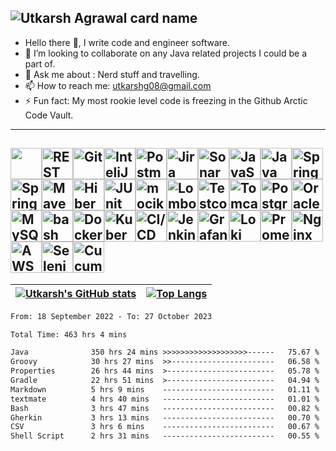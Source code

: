 <!--
**CoderUtk/CoderUtk** is a ✨ _special_ ✨ repository because its `README.md` (this file) appears on your GitHub profile.


Here are some ideas to get you started:
- 👯 I’m looking to collaborate on ...
- 😄 Pronouns: ...
-->
![Utkarsh Agrawal card name](https://cardivo.vercel.app/api?name=Utkarsh%20%20Agrawal&description=%20%F0%9F%8C%B1%20Software%20Engineer%2C%20Adenza&github=CoderUtk&linkedin=linkedin.com/in/utkarsh08/&image=https://avatars.githubusercontent.com/u/22571171?&backgroundColor=%23ecf0f1)
---

- Hello there 👋, I write code and engineer software.
- 👯 I’m looking to collaborate on any Java related projects I could be a part of.
- 💬 Ask me about : Nerd stuff and travelling.
- 📫 How to reach me: utkarshg08@gmail.com
- ⚡ Fun fact: My most rookie level code is freezing in the Github Arctic Code Vault.

---

<img height="50" src="https://user-images.githubusercontent.com/25181517/192108889-232b3431-a585-4b36-a62d-9078bd3641d9.png"><img height="50" src="https://user-images.githubusercontent.com/25181517/192107858-fe19f043-c502-4009-8c47-476fc89718ad.png" alt="REST" title="REST" /><img height="50" src="https://user-images.githubusercontent.com/25181517/192108372-f71d70ac-7ae6-4c0d-8395-51d8870c2ef0.png" alt="Git" title="Git" /><img height="50" src="https://user-images.githubusercontent.com/25181517/192108890-200809d1-439c-4e23-90d3-b090cf9a4eea.png" alt="InteliJ" title="InteliJ" /><img height="50" src="https://user-images.githubusercontent.com/25181517/192109061-e138ca71-337c-4019-8d42-4792fdaa7128.png" alt="Postman" title="Postman" /><img height="50" src="https://user-images.githubusercontent.com/25181517/183912952-83784e94-629d-4c34-a961-ae2ae795b662.png" alt="Jira" title="Jira" /><img height="50" src="https://user-images.githubusercontent.com/25181517/184146221-671413cb-b1ae-47db-a232-b37c99281516.png" alt="SonarQube" title="SonarQube" /><img height="50" src="https://user-images.githubusercontent.com/25181517/117447155-6a868a00-af3d-11eb-9cfe-245df15c9f3f.png" alt="JavaScript" title="JavaScript" /><img height="50" src="https://user-images.githubusercontent.com/25181517/117201156-9a724800-adec-11eb-9a9d-3cd0f67da4bc.png" alt="Java" title="Java" /><img height="50" src="https://user-images.githubusercontent.com/25181517/117201470-f6d56780-adec-11eb-8f7c-e70e376cfd07.png" alt="Spring" title="Spring" /><img height="50" src="https://user-images.githubusercontent.com/25181517/183891303-41f257f8-6b3d-487c-aa56-c497b880d0fb.png" alt="Spring Boot" title="Spring Boot" /><img height="50" src="https://user-images.githubusercontent.com/25181517/117207242-07d5a700-adf4-11eb-975e-be04e62b984b.png" alt="Maven" title="Maven" /><img height="50" src="https://user-images.githubusercontent.com/25181517/117207493-49665200-adf4-11eb-808e-a9c0fcc2a0a0.png" alt="Hibernate" title="Hibernate" /><img height="50" src="https://user-images.githubusercontent.com/25181517/117533873-484d4480-afef-11eb-9fad-67c8605e3592.png" alt="JUnit" title="JUnit" /><img height="50" src="https://user-images.githubusercontent.com/25181517/183892181-ad32b69e-3603-418c-b8e7-99e976c2a784.png" alt="mocikto" title="mocikto" /><img height="50" src="https://user-images.githubusercontent.com/25181517/190229463-87fa862f-ccf0-48da-8023-940d287df610.png" alt="Lombok" title="Lombok" /><img height="50" src="https://user-images.githubusercontent.com/25181517/184097317-690eea12-3a26-4f7c-8521-729ebbbb3f98.png" alt="Testcontainers" title="Testcontainers" /><img height="50" src="https://user-images.githubusercontent.com/25181517/183894676-137319b5-1364-4b6a-ba4f-e9fc94ddc4aa.png" alt="Tomcat" title="Tomcat" /><img height="50" src="https://user-images.githubusercontent.com/25181517/117208740-bfb78400-adf5-11eb-97bb-09072b6bedfc.png" alt="PostgreSQL" title="PostgreSQL" /><img height="50" src="https://user-images.githubusercontent.com/25181517/117208736-bdedc080-adf5-11eb-912f-61c7d43705f6.png" alt="Oracle" title="Oracle" /><img height="50" src="https://user-images.githubusercontent.com/25181517/183896128-ec99105a-ec1a-4d85-b08b-1aa1620b2046.png" alt="MySQL" title="MySQL" /><img height="50" src="https://user-images.githubusercontent.com/25181517/192158606-7c2ef6bd-6e04-47cf-b5bc-da2797cb5bda.png" alt="bash" title="bash" /><img height="50" src="https://user-images.githubusercontent.com/25181517/117207330-263ba280-adf4-11eb-9b97-0ac5b40bc3be.png" alt="Docker" title="Docker" /><img height="50" src="https://user-images.githubusercontent.com/25181517/182534006-037f08b5-8e7b-4e5f-96b6-5d2a5558fa85.png" alt="Kubernetes" title="Kubernetes" /><img height="50" src="https://user-images.githubusercontent.com/25181517/183868728-b2e11072-00a5-47e2-8a4e-4ebbb2b8c554.png" alt="CI/CD" title="CI/CD" /><img height="50" src="https://user-images.githubusercontent.com/25181517/179090274-733373ef-3b59-4f28-9ecb-244bea700932.png" alt="Jenkins" title="Jenkins" /><img height="50" src="https://user-images.githubusercontent.com/25181517/182534075-4962068b-4407-46c2-ac67-ddcb86af30cc.png" alt="Grafana" title="Grafana" /><img height="50" src="https://user-images.githubusercontent.com/25181517/190230082-55409fe9-d5a2-4f3d-bdba-0f0946190e67.png" alt="Loki" title="Loki" /><img height="50" src="https://user-images.githubusercontent.com/25181517/182534182-c510199a-7a4d-4084-96e3-e3db2251bbce.png" alt="Prometheus" title="Prometheus" /><img height="50" src="https://user-images.githubusercontent.com/25181517/183345125-9a7cd2e6-6ad6-436f-8490-44c903bef84c.png" alt="Nginx" title="Nginx" /><img height="50" src="https://user-images.githubusercontent.com/25181517/183896132-54262f2e-6d98-41e3-8888-e40ab5a17326.png" alt="AWS" title="AWS" /><img height="50" src="https://user-images.githubusercontent.com/25181517/184103699-d1b83c07-2d83-4d99-9a1e-83bd89e08117.png" alt="Selenium" title="Selenium" /><img height="50" src="https://user-images.githubusercontent.com/25181517/184117353-4b437677-c4bb-4f4c-b448-af4920576732.png" alt="Cucumber" title="Cucumber" />
---

| [![Utkarsh's GitHub stats](https://github-readme-stats.vercel.app/api?username=CoderUtk&show_icons=true&theme=default)](https://github.com/CoderUtk/github-readme-stats) 	| [![Top Langs](https://github-readme-stats.vercel.app/api/top-langs/?username=CoderUtk&layout=compact&exclude_repo=coderutk.github.io)](https://github.com/CoderUtk/github-readme-stats) 	|
|------------------------------------------------------------------------------------------------------------------------------------------------------------------------------	|---------------------------------------------------------------------------------------------------------------------------------------------------------	|


<!--START_SECTION:waka-->

```txt
From: 18 September 2022 - To: 27 October 2023

Total Time: 463 hrs 4 mins

Java              350 hrs 24 mins >>>>>>>>>>>>>>>>>>>------   75.67 %
Groovy            30 hrs 27 mins  >>-----------------------   06.58 %
Properties        26 hrs 44 mins  >------------------------   05.78 %
Gradle            22 hrs 51 mins  >------------------------   04.94 %
Markdown          5 hrs 9 mins    -------------------------   01.11 %
textmate          4 hrs 40 mins   -------------------------   01.01 %
Bash              3 hrs 47 mins   -------------------------   00.82 %
Gherkin           3 hrs 13 mins   -------------------------   00.70 %
CSV               3 hrs 6 mins    -------------------------   00.67 %
Shell Script      2 hrs 31 mins   -------------------------   00.55 %
```

<!--END_SECTION:waka--> 
